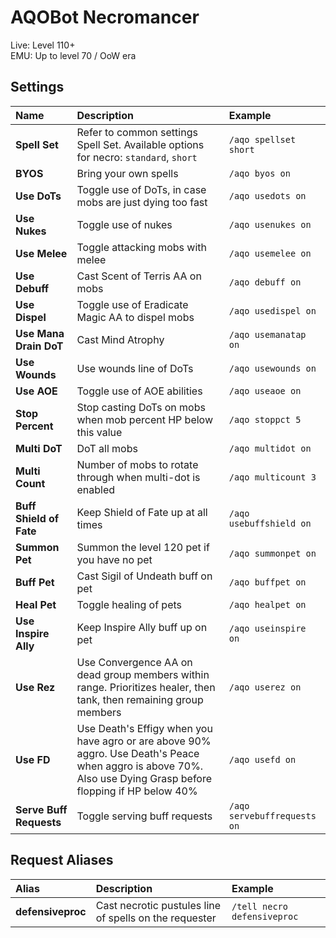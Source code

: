 # AQOBot Necromancer

Live: Level 110+  
EMU: Up to level 70 / OoW era

## Settings

| **Name** | **Description** | **Example** |
| :-- | :----- | :--- |
| **Spell Set** | Refer to common settings Spell Set. Available options for necro: `standard`, `short` | `/aqo spellset short` |
| **BYOS** | Bring your own spells | `/aqo byos on` |
| **Use DoTs** | Toggle use of DoTs, in case mobs are just dying too fast | `/aqo usedots on` |
| **Use Nukes** | Toggle use of nukes | `/aqo usenukes on` |
| **Use Melee** | Toggle attacking mobs with melee | `/aqo usemelee on` |
| **Use Debuff** | Cast Scent of Terris AA on mobs | `/aqo debuff on` |
| **Use Dispel** | Toggle use of Eradicate Magic AA to dispel mobs | `/aqo usedispel on` |
| **Use Mana Drain DoT** | Cast Mind Atrophy | `/aqo usemanatap on` |
| **Use Wounds** | Use wounds line of DoTs | `/aqo usewounds on` |
| **Use AOE** | Toggle use of AOE abilities | `/aqo useaoe on` |
| **Stop Percent** | Stop casting DoTs on mobs when mob percent HP below this value | `/aqo stoppct 5` |
| **Multi DoT** | DoT all mobs | `/aqo multidot on` |
| **Multi Count** | Number of mobs to rotate through when multi-dot is enabled | `/aqo multicount 3` |
| **Buff Shield of Fate** | Keep Shield of Fate up at all times | `/aqo usebuffshield on` |
| **Summon Pet** | Summon the level 120 pet if you have no pet | `/aqo summonpet on` |
| **Buff Pet** | Cast Sigil of Undeath buff on pet | `/aqo buffpet on` |
| **Heal Pet** | Toggle healing of pets | `/aqo healpet on` |
| **Use Inspire Ally** | Keep Inspire Ally buff up on pet | `/aqo useinspire on` |
| **Use Rez** | Use Convergence AA on dead group members within range. Prioritizes healer, then tank, then remaining group members | `/aqo userez on` |
| **Use FD** | Use Death's Effigy when you have agro or are above 90% aggro. Use Death's Peace when aggro is above 70%. Also use Dying Grasp before flopping if HP below 40% | `/aqo usefd on` |
| **Serve Buff Requests** | Toggle serving buff requests | `/aqo servebuffrequests on` |

## Request Aliases

| **Alias** | **Description** | **Example** |
| :-- | :----- | :--- |
| **defensiveproc** | Cast necrotic pustules line of spells on the requester | `/tell necro defensiveproc` |